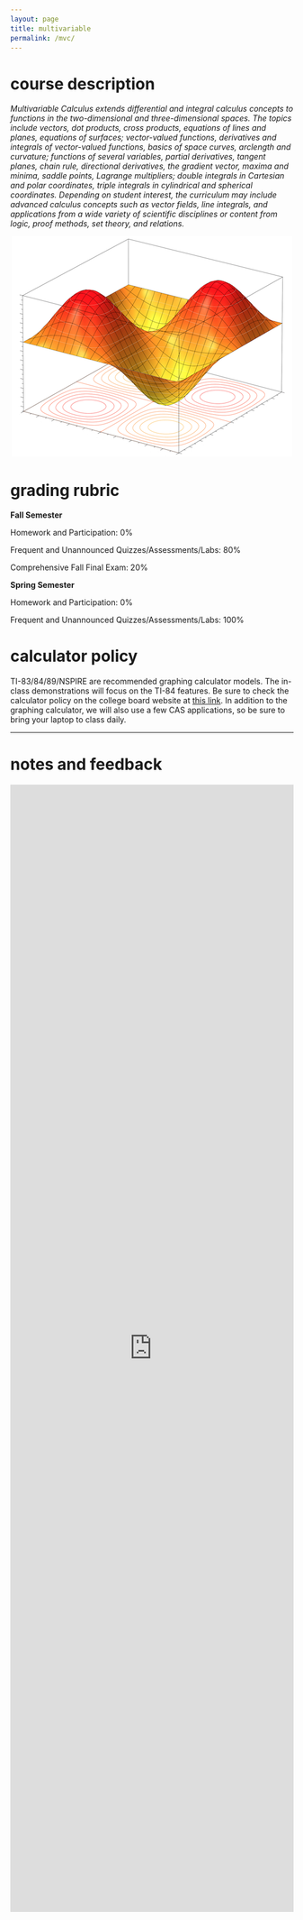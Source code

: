 ```yaml
---
layout: page
title: multivariable
permalink: /mvc/
---
```


# course description

<i>Multivariable Calculus extends differential and integral calculus concepts to functions in the two-dimensional and three-dimensional spaces. The topics include vectors, dot products, cross products, equations of lines and planes, equations of surfaces; vector-valued functions, derivatives and integrals of vector-valued functions, basics of space curves, arclength and curvature; functions of several variables, partial derivatives, tangent planes, chain rule, directional derivatives, the gradient vector, maxima and minima, saddle points, Lagrange multipliers; double integrals in Cartesian and polar coordinates, triple integrals in cylindrical and spherical coordinates. Depending on student interest, the curriculum may include advanced calculus concepts such as vector fields, line integrals, and applications from a wide variety of scientific disciplines or content from logic, proof methods, set theory, and relations. </i>

<p align="center"> <img src="/d-img/mvc.png"></p>

# grading rubric

<b>Fall Semester</b>

Homework and Participation: 0%

Frequent and Unannounced Quizzes/Assessments/Labs: 80%

Comprehensive Fall Final Exam: 20%

<b>Spring Semester</b>

Homework and Participation: 0%

Frequent and Unannounced Quizzes/Assessments/Labs: 100%

# calculator policy

TI-83/84/89/NSPIRE are recommended graphing calculator models. The in-class demonstrations will focus on the TI-84 features. Be sure to check the calculator policy on the college board website at <a href="https://apstudents.collegeboard.org/exam-policies-guidelines/calculator-policies" target="_blank">this link</a>. In addition to the graphing calculator, we will also use a few CAS applications, so be sure to bring your laptop to class daily.

---

# notes and feedback

 <iframe width="100%" height="2000" style="border: none;" src="https://apteacher.github.io/d-ca-html/mvc.html"></iframe>

